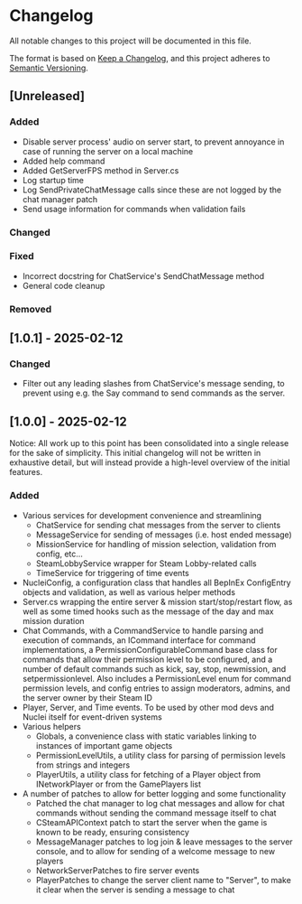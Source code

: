 # Changelog

All notable changes to this project will be documented in this file.

The format is based on [Keep a Changelog](https://keepachangelog.com/en/1.1.0/),
and this project adheres to [Semantic Versioning](https://semver.org/spec/v2.0.0.html).

## [Unreleased]

### Added

- Disable server process' audio on server start, to prevent annoyance in case of running the server on a local machine
- Added help command
- Added GetServerFPS method in Server.cs
- Log startup time
- Log SendPrivateChatMessage calls since these are not logged by the chat manager patch
- Send usage information for commands when validation fails

### Changed

### Fixed

- Incorrect docstring for ChatService's SendChatMessage method
- General code cleanup

### Removed

## [1.0.1] - 2025-02-12

### Changed

- Filter out any leading slashes from ChatService's message sending, to prevent using e.g. the Say command to send
  commands as the server.

## [1.0.0] - 2025-02-12

Notice: All work up to this point has been consolidated into a single release for the sake of simplicity. This
initial changelog will not be written in exhaustive detail, but will instead provide a high-level overview of
the initial features.

### Added

- Various services for development convenience and streamlining
    - ChatService for sending chat messages from the server to clients
    - MessageService for sending of messages (i.e. host ended message)
    - MissionService for handling of mission selection, validation from config, etc...
    - SteamLobbyService wrapper for Steam Lobby-related calls
    - TimeService for triggering of time events
- NucleiConfig, a configuration class that handles all BepInEx ConfigEntry objects and validation, as well as various
  helper methods
- Server.cs wrapping the entire server & mission start/stop/restart flow, as well as some timed hooks such as the
  message of the day and max mission duration
- Chat Commands, with a CommandService to handle parsing and execution of commands, an ICommand interface for
  command implementations, a PermissionConfigurableCommand base class for commands that allow their permission level
  to be configured, and a number of default commands such as kick, say, stop, newmission, and setpermissionlevel. Also
  includes a PermissionLevel enum for command permission levels, and config entries to assign moderators, admins, and
  the server owner by their Steam ID
- Player, Server, and Time events. To be used by other mod devs and Nuclei itself for event-driven systems
- Various helpers
    - Globals, a convenience class with static variables linking to instances of important game objects
    - PermissionLevelUtils, a utility class for parsing of permission levels from strings and integers
    - PlayerUtils, a utility class for fetching of a Player object from INetworkPlayer or from the GamePlayers list
- A number of patches to allow for better logging and some functionality
    - Patched the chat manager to log chat messages and allow for chat commands without sending the command message
      itself to chat
    - CSteamAPIContext patch to start the server when the game is known to be ready, ensuring consistency
    - MessageManager patches to log join & leave messages to the server console, and to allow for sending of a welcome
      message to new players
    - NetworkServerPatches to fire server events
    - PlayerPatches to change the server client name to "Server", to make it clear when the server is sending a message
      to chat